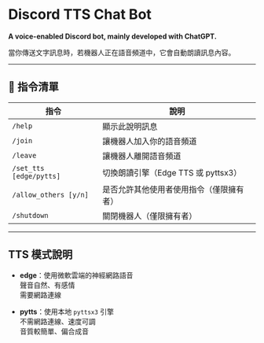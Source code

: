 # Discord TTS Chat Bot

**A voice-enabled Discord bot, mainly developed with ChatGPT.**

當你傳送文字訊息時，若機器人正在語音頻道中，它會自動朗讀訊息內容。

---

## 🔧 指令清單

| 指令 | 說明 |
|------|------|
| `/help` | 顯示此說明訊息 |
| `/join` | 讓機器人加入你的語音頻道 |
| `/leave` | 讓機器人離開語音頻道 |
| `/set_tts [edge/pytts]` | 切換朗讀引擎（Edge TTS 或 pyttsx3） |
| `/allow_others [y/n]` | 是否允許其他使用者使用指令（僅限擁有者） |
| `/shutdown` | 關閉機器人（僅限擁有者） |

---

##  TTS 模式說明

- **edge**：使用微軟雲端的神經網路語音  
   聲音自然、有感情  
   需要網路連線

- **pytts**：使用本地 `pyttsx3` 引擎  
   不需網路連線、速度可調  
   音質較簡單、偏合成音
